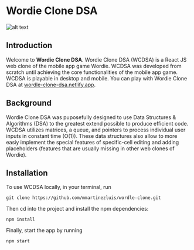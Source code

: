 # Wordie Clone DSA
![alt text](https://user-images.githubusercontent.com/75151961/200998814-a9a4d7bb-a542-4ba6-a2de-aa356d37a58e.png "Wordle Clone DSA")

## Introduction
Welcome to __Wordie Clone DSA__. Wordie Clone DSA (WCDSA) is a React JS web clone of the mobile app game Wordie. WCDSA was developed from scratch until achieving the core functionalities of the mobile app game. WCDSA is playable in desktop and mobile. You can play with Wordie Clone DSA at [wordle-clone-dsa.netlify.app](https://wordle-clone-dsa.netlify.app/).

## Background
Wordie Clone DSA was puposefully designed to use Data Structures & Algorithms (DSA) to the greatest extend possible to produce efficient code. WCDSA utilizes matrices, a queue, and pointers to process individual user inputs in constant time (O(1)). These data structures also allow to more easiy implement the special features of specific-cell editing and adding placeholders (features that are usually missing in other web clones of Wordie). 

## Installation
To use WCDSA locally, in your terminal, run
```
git clone https://github.com/mmartinezluis/wordle-clone.git
```

Then cd into the project and install the npm dependencies:
```
npm install
```

Finally, start the app by running
```
npm start
```